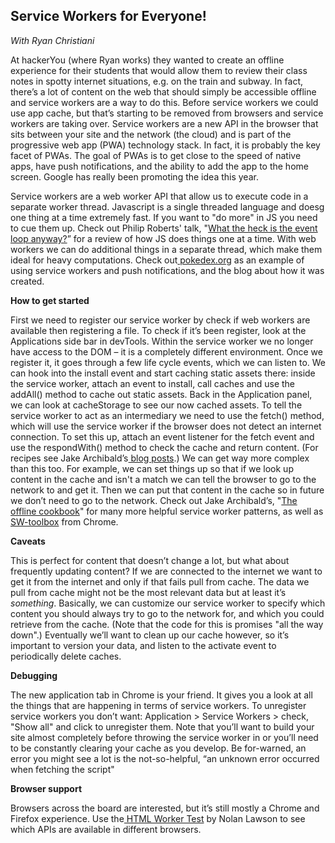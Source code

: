 **Service Workers for Everyone!**
-----------------------------------------------------------
*With Ryan Christiani*

At hackerYou (where Ryan works) they wanted to create an offline experience for their students that would allow them to review their class notes in spotty internet situations, e.g. on the train and subway. In fact, there’s a lot of content on the web that should simply be accessible offline and service workers are a way to do this. Before service workers we could use app cache, but that’s starting to be removed from browsers and service workers are taking over. Service workers are a new API in the browser that sits between your site and the network (the cloud) and is part of the progressive web app (PWA) technology stack. In fact, it is probably the key facet of PWAs. The goal of PWAs is to get close to the speed of native apps, have push notifications, and the ability to add the app to the home screen. Google has really been promoting the idea this year.

Service workers are a web worker API that allow us to execute code in a separate worker thread. Javascript is a single threaded language and doesg one thing at a time extremely fast. If you want to "do more" in JS you need to cue them up. Check out Philip Roberts' talk, "[What the heck is the event loop anyway?](https://www.youtube.com/watch?v=8aGhZQkoFbQ)” for a review of how JS does things one at a time. With web workers we can do additional things in a separate thread, which make them ideal for heavy computations. Check out[ pokedex.org](https://www.pokedex.org/) as an example of using service workers and push notifications, and the blog about how it was created.

**How to get started**

First we need to register our service worker by check if web workers are available then registering a file. To check if it’s been register, look at the Applications side bar in devTools. Within the service worker we no longer have access to the DOM – it is a completely different environment. Once we register it, it goes through a few life cycle events, which we can listen to. We can hook into the install event and start caching static assets there: inside the service worker, attach an event to install, call caches and use the addAll() method to cache out static assets. Back in the Application panel, we can look at cacheStorage to see our now cached assets. To tell the service worker to act as an intermediary we need to use the fetch() method, which will use the service worker if the browser does not detect an internet connection. To set this up, attach an event listener for the fetch event and use the respondWith() method to check the cache and return content. (For recipes see Jake Archibald’s[ blog posts](https://jakearchibald.com/2014/using-serviceworker-today/).) We can get way more complex than this too. For example, we can set things up so that if we look up content in the cache and isn't a match we can tell the browser to go to the network to and get it. Then we can put that content in the cache so in future we don’t need to go to the network. Check out Jake Archibald’s, "[The offline cookbook](https://jakearchibald.com/2014/offline-cookbook/)" for many more helpful service worker patterns, as well as[ SW-toolbox](https://googlechrome.github.io/sw-toolbox/docs/releases/v3.2.0/) from Chrome.

**Caveats**

This is perfect for content that doesn’t change a lot, but what about frequently updating content? If we are connected to the internet we want to get it from the internet and only if that fails pull from cache. The data we pull from cache might not be the most relevant data but at least it’s *something*. Basically, we can customize our service worker to specify which content you should always try to go to the network for, and which you could retrieve from the cache. (Note that the code for this is promises "all the way down".) Eventually we’ll want to clean up our cache however, so it’s important to version your data, and listen to the activate event to periodically delete caches.

**Debugging**

The new application tab in Chrome is your friend. It gives you a look at all the things that are happening in terms of service workers. To unregister service workers you don’t want: Application > Service Workers > check, "Show all" and click to unregister them. Note that you’ll want to build your site almost completely before throwing the service worker in or you’ll need to be constantly clearing your cache as you develop. Be for-warned, an error you might see a lot is the not-so-helpful, “an unknown error occurred when fetching the script" 

**Browser support**

Browsers across the board are interested, but it’s still mostly a Chrome and Firefox experience. Use the[ HTML Worker Test](https://nolanlawson.github.io/html5workertest/) by Nolan Lawson to see which APIs are available in different browsers. 

